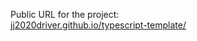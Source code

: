 Public URL for the project:<br />
<a href="https://jj2020driver.github.io/typescript-template/" target="_blank">jj2020driver.github.io/typescript-template/</a>
